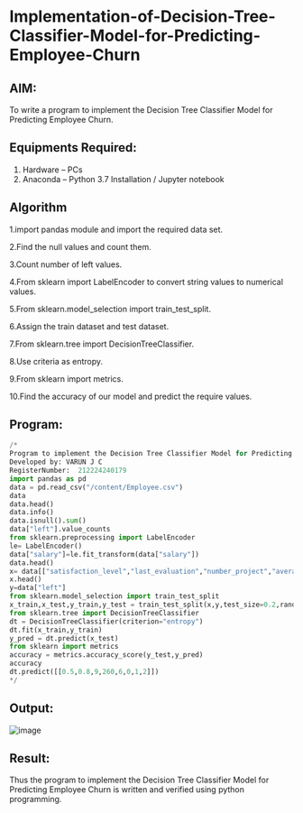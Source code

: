 # Implementation-of-Decision-Tree-Classifier-Model-for-Predicting-Employee-Churn

## AIM:
To write a program to implement the Decision Tree Classifier Model for Predicting Employee Churn.

## Equipments Required:
1. Hardware – PCs
2. Anaconda – Python 3.7 Installation / Jupyter notebook

## Algorithm
1.import pandas module and import the required data set. 

2.Find the null values and count them.

3.Count number of left values. 

4.From sklearn import LabelEncoder to convert string values to numerical values.

5.From sklearn.model_selection import train_test_split. 

6.Assign the train dataset and test dataset. 

7.From sklearn.tree import DecisionTreeClassifier. 

8.Use criteria as entropy. 

9.From sklearn import metrics. 

10.Find the accuracy of our model and predict the require values.

## Program:
```python
/*
Program to implement the Decision Tree Classifier Model for Predicting Employee Churn.
Developed by: VARUN J C
RegisterNumber:  212224240179
import pandas as pd
data = pd.read_csv("/content/Employee.csv")
data
data.head()
data.info()
data.isnull().sum()
data["left"].value_counts
from sklearn.preprocessing import LabelEncoder
le= LabelEncoder()
data["salary"]=le.fit_transform(data["salary"])
data.head()
x= data[["satisfaction_level","last_evaluation","number_project","average_montly_hours","time_spend_company","Work_accident","promotion_last_5years","salary"]]
x.head()
y=data["left"]
from sklearn.model_selection import train_test_split
x_train,x_test,y_train,y_test = train_test_split(x,y,test_size=0.2,random_state = 100)
from sklearn.tree import DecisionTreeClassifier
dt = DecisionTreeClassifier(criterion="entropy")
dt.fit(x_train,y_train)
y_pred = dt.predict(x_test)
from sklearn import metrics
accuracy = metrics.accuracy_score(y_test,y_pred)
accuracy
dt.predict([[0.5,0.8,9,260,6,0,1,2]])
*/
```

## Output:

![image](https://github.com/user-attachments/assets/45e65e2a-b5f0-4674-b8fd-5f8eff7694a4)


## Result:
Thus the program to implement the  Decision Tree Classifier Model for Predicting Employee Churn is written and verified using python programming.
